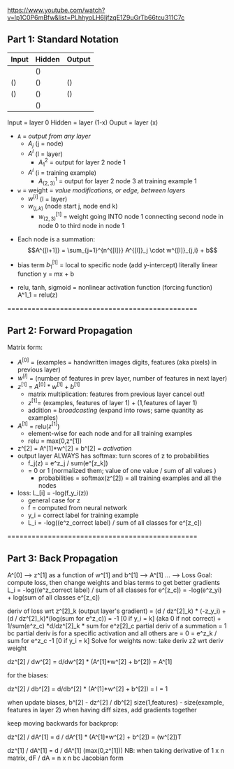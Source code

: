 https://www.youtube.com/watch?v=lp1C0P6mBfw&list=PLhhyoLH6IjfzqE1Z9uGrTb66tcu311C7c

## Part 1: Standard Notation 

| Input | Hidden | Output |
| ----- | ------ | ------ |
|       | ()     |        |
| ()   | ()     | ()     |
| ()    | ()     | ()     |
|  | () |  |

Input = layer 0
Hidden = layer (1-x)
Ouput = layer (x)


* `A` = *output from any layer*
    * $A_j$ (j = node)
    * $A^l$ (l = layer)
        * $A^2_1$ = output for layer 2 node 1
    * $A^i$ (i = training example)
        * $A^1_(2,3)$ = output for layer 2 node 3 at training example 1
* `w` = weight = *value modifications, or edge, between layers*
    * $w^[l]$ (l = layer)
    * $w_(j,k)$ (node start j, node end k)
        * $w^[1]_(2,3)$ = weight going INTO node 1 connecting second node in node 0 to third node in node 1

- Each node is a summation: $$A^{[l+1]} = \sum_{j=1}^{n^{[l]}} A^{[l]}_j \cdot w^{[l]}_{j,i} + b$$

- bias  term $b^[1]_1$ = local to specific node (add y-intercept)
    literally linear function y = mx + b

- relu, tanh, sigmoid = nonlinear activation function (forcing function)
    A^1_1 = relu(z)

===============================================
## Part 2: Forward Propagation
Matrix form: 

* $A^{[0]}$ = (examples = handwritten images digits, features (aka pixels) in previous layer)
* $w^{[l]}$ = (number of features in prev layer, number of features in next layer)
* $z^{[1]}$ = $A^{[0]}$ * $w^{[1]}$ + $b^{[1]}$
    * matrix multiplication: features from previous layer cancel out!
    * $z^{[1]}$= (examples, features of layer 1) + (1,features of layer 1)
    * addition = *broadcasting* (expand into rows; same quantity as examples)
* $A^{[1]}$ = relu($z^{[1]}$)
    * element-wise for each node and for all training examples
    * relu = max(0,z^[1])
* z^[2] = A^[1]*w^[2] + b^[2] = *activation*
* output layer ALWAYS has softmax: turn scores of z to probabilities
    * f_j(z) = e^z_j / sum(e^[z_k])
    * = 0 or 1 (normalized them; value of one value / sum of all values )
        * probabilities = softmax(z^[2]) = all training examples and all the nodes
* loss: L_[i] = -log(f_y_i(z))
    * general case for z
    * f = computed from neural network
    * y_i = correct label for training example
    * L_i = -log((e^z_correct label) / sum of all classes for e^[z_c])

===============================================
## Part 3: Back Propagation
 
A^[0] --> z^[1] as a function of w^[1] and b^[1] --> A^[1] ... --> Loss
    Goal: compute loss, then change weights and bias terms to get better gradients
L_i = -log((e^z_correct label) / sum of all classes for e^[z_c])
     = -log(e^z_yi) + log(sum of all classes e^[z_c])
    
deriv of loss wrt z^[2]_k (output layer's gradient) = (d / dz^[2]_k) * (-z_y_i) + (d / dz^[2]_k)*(log(sum for e^z_c))
    = -1 [0 if y_i = k] (aka 0 if not correct) + 1/sum(e^z_c) *d/dz^[2]_k * sum for e^z[2]_c
        partial deriv of a summation = 1 bc partial deriv is for a specific activation and all others are = 0
    = e^z_k / sum for e^z_c -1 [0 if y_i = k]
Solve for weights now: 
    take deriv z2 wrt deriv weight

dz^[2] / dw^[2] = d/dw^[2] * (A^[1]*w^[2] + b^[2]) = A^[1]

for the biases: 

dz^[2] / db^[2] = d/db^[2] * (A^[1]*w^[2] + b^[2]) = I = 1

when update biases, b^[2] - dz^[2] / db^[2]
   size(1,features)  - size(example, features in layer 2)
        when having diff sizes, add gradients together 

keep moving backwards for backprop: 

dz^[2] / dA^[1] = d / dA^[1] * (A^[1]*w^[2] + b^[2]) = (w^[2])T

dz^[1] / dA^[1] =  d / dA^[1] (max(0,z^[1]))
        NB: when taking derivative of 1 x n matrix, dF / dA = n x n bc Jacobian form




